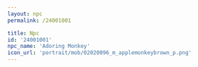 ```yaml
---
layout: npc
permalink: /24001001

title: Npc
id: '24001001'
npc_name: 'Adoring Monkey'
icon_url: 'portrait/mob/02020096_m_applemonkeybrown_p.png'
---
```

